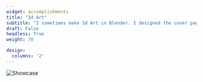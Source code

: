 ```yaml
---
widget: accomplishments
title: "3d Art"
subtitle: "I sometimes make 3d Art in Blender. I designed the cover page for my Nature Catalysis paper, pictured to the right."
draft: False
headless: True
weight: 70

design:
  columns: '2'
---
```

![Showcase](/uploads/image.png)
